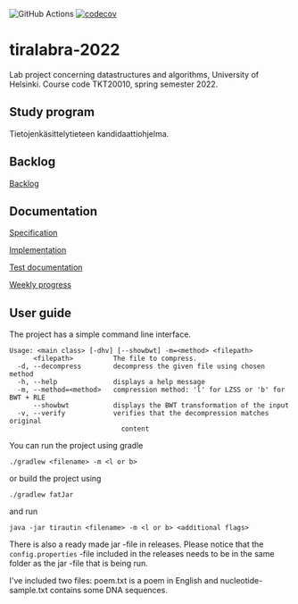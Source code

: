![GitHub Actions](https://github.com/shlevanto/tiralabra-2022/actions/workflows/main.yml/badge.svg)
[![codecov](https://codecov.io/gh/shlevanto/tiralabra-2022/branch/main/graph/badge.svg?token=0EE9F994BB)](https://codecov.io/gh/shlevanto/tiralabra-2022)

# tiralabra-2022
Lab project concerning datastructures and algorithms, University of Helsinki. Course code TKT20010, spring semester 2022. 

## Study program
Tietojenkäsittelytieteen kandidaattiohjelma. 

## Backlog
[Backlog](https://github.com/shlevanto/tiralabra-2022/projects/1)

## Documentation
[Specification](/docs/specification.md)

[Implementation](/docs/implementation.md)

[Test documentation](/docs/test_documentation.md)

[Weekly progress](/docs/weekly/)

## User guide
The project has a simple command line interface. 
```
Usage: <main class> [-dhv] [--showbwt] -m=<method> <filepath>
      <filepath>          The file to compress.
  -d, --decompress        decompress the given file using chosen method
  -h, --help              displays a help message
  -m, --method=<method>   compression method: 'l' for LZSS or 'b' for BWT + RLE
      --showbwt           displays the BWT transformation of the input
  -v, --verify            verifies that the decompression matches original
                            content
```
You can run the project using gradle
```
./gradlew <filename> -m <l or b>
```
or build the project using
```
./gradlew fatJar
```
and run
```
java -jar tirautin <filename> -m <l or b> <additional flags>
```
There is also a ready made jar -file in releases. Please notice that the ```config.properties``` -file included in the releases needs to be in the same folder as the jar -file that is being run.

I've included two files: poem.txt is a poem in English and nucleotide-sample.txt contains some DNA sequences.
